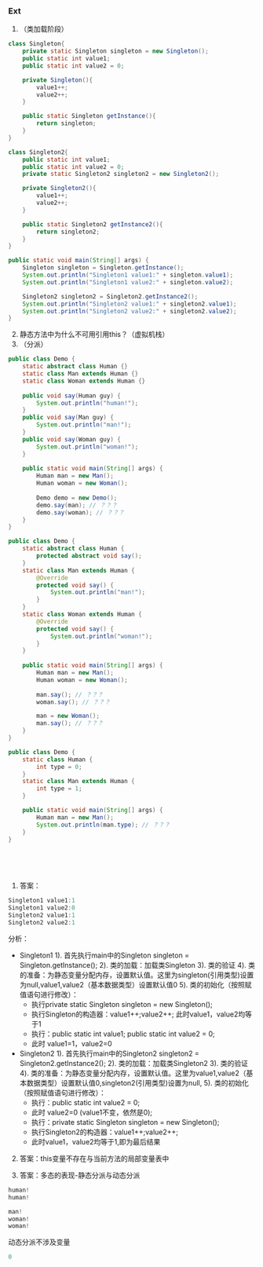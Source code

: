 ### Ext

1. （类加载阶段）
```java
class Singleton{
    private static Singleton singleton = new Singleton();
    public static int value1;
    public static int value2 = 0;

    private Singleton(){
        value1++;
        value2++;
    }

    public static Singleton getInstance(){
        return singleton;
    }
}
```

```java
class Singleton2{
    public static int value1;
    public static int value2 = 0;
    private static Singleton2 singleton2 = new Singleton2();

    private Singleton2(){
        value1++;
        value2++;
    }

    public static Singleton2 getInstance2(){
        return singleton2;
    }
}
```

```java
public static void main(String[] args) {
    Singleton singleton = Singleton.getInstance();
    System.out.println("Singleton1 value1:" + singleton.value1);
    System.out.println("Singleton1 value2:" + singleton.value2);

    Singleton2 singleton2 = Singleton2.getInstance2();
    System.out.println("Singleton2 value1:" + singleton2.value1);
    System.out.println("Singleton2 value2:" + singleton2.value2);
}
```
2. 静态方法中为什么不可用引用this？（虚拟机栈）
3. （分派）
```java
public class Demo {
    static abstract class Human {}
    static class Man extends Human {}
    static class Woman extends Human {}
 
    public void say(Human guy) {
        System.out.println("human!");
    }
    public void say(Man guy) {
        System.out.println("man!");
    }
    public void say(Woman guy) {
        System.out.println("woman!");
    }
 
    public static void main(String[] args) {
        Human man = new Man();
        Human woman = new Woman();
 
        Demo demo = new Demo();
        demo.say(man); // ？？？
        demo.say(woman); // ？？？
    }
}
```
```java
public class Demo {
    static abstract class Human {
        protected abstract void say();
    }
    static class Man extends Human {
        @Override
        protected void say() {
            System.out.println("man!");
        }
    }
    static class Woman extends Human {
        @Override
        protected void say() {
            System.out.println("woman!");
        }
    }
 
    public static void main(String[] args) {
        Human man = new Man();
        Human woman = new Woman();
 
        man.say(); // ？？？
        woman.say(); // ？？？

        man = new Woman();
        man.say(); // ？？？
    }
}
```
```java
public class Demo {
    static class Human {
        int type = 0;
    }
    static class Man extends Human {
        int type = 1;
    }

    public static void main(String[] args) {
        Human man = new Man();
        System.out.println(man.type); // ？？？
    }
}
```




















​    


















​    


1. 答案：
```java
Singleton1 value1:1
Singleton1 value2:0
Singleton2 value1:1
Singleton2 value2:1
```

 分析：
 - Singleton1
 1). 首先执行main中的Singleton singleton = Singleton.getInstance(); 
 2). 类的加载：加载类Singleton 
 3). 类的验证 
 4). 类的准备：为静态变量分配内存，设置默认值。这里为singleton(引用类型)设置为null,value1,value2（基本数据类型）设置默认值0 
 5). 类的初始化（按照赋值语句进行修改）： 
    - 执行private static Singleton singleton = new Singleton(); 
    - 执行Singleton的构造器：value1++;value2++; 此时value1，value2均等于1 
    - 执行：public static int value1; public static int value2 = 0; 
    - 此时 value1=1，value2=0
- Singleton2
1). 首先执行main中的Singleton2 singleton2 = Singleton2.getInstance2(); 
2). 类的加载：加载类Singleton2 
3). 类的验证 
4). 类的准备：为静态变量分配内存，设置默认值。这里为value1,value2（基本数据类型）设置默认值0,singleton2(引用类型)设置为null, 
5). 类的初始化（按照赋值语句进行修改）： 
    - 执行：public static int value2 = 0; 
    - 此时 value2=0 (value1不变，依然是0); 
    - 执行：private static Singleton singleton = new Singleton(); 
    - 执行Singleton2的构造器：value1++;value2++; 
    - 此时value1，value2均等于1,即为最后结果

2. 答案：this变量不存在与当前方法的局部变量表中

3. 答案：多态的表现-静态分派与动态分派
```java
human!
human!
```
```java
man!
woman!
woman!
```
动态分派不涉及变量
```java
0
```

